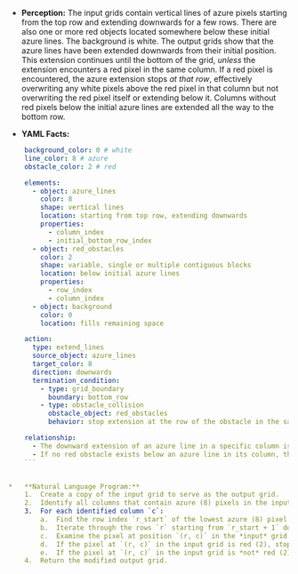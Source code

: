 *   **Perception:** The input grids contain vertical lines of azure pixels starting from the top row and extending downwards for a few rows. There are also one or more red objects located somewhere below these initial azure lines. The background is white. The output grids show that the azure lines have been extended downwards from their initial position. This extension continues until the bottom of the grid, *unless* the extension encounters a red pixel in the same column. If a red pixel is encountered, the azure extension stops *at that row*, effectively overwriting any white pixels above the red pixel in that column but not overwriting the red pixel itself or extending below it. Columns without red pixels below the initial azure lines are extended all the way to the bottom row.

*   **YAML Facts:**
    
```yaml
    background_color: 0 # white
    line_color: 8 # azure
    obstacle_color: 2 # red

    elements:
      - object: azure_lines
        color: 8
        shape: vertical lines
        location: starting from top row, extending downwards
        properties:
          - column_index
          - initial_bottom_row_index
      - object: red_obstacles
        color: 2
        shape: variable, single or multiple contiguous blocks
        location: below initial azure lines
        properties:
          - row_index
          - column_index
      - object: background
        color: 0
        location: fills remaining space

    action:
      type: extend_lines
      source_object: azure_lines
      target_color: 8
      direction: downwards
      termination_condition:
        - type: grid_boundary
          boundary: bottom_row
        - type: obstacle_collision
          obstacle_object: red_obstacles
          behavior: stop extension at the row of the obstacle in the same column

    relationship:
      - The downward extension of an azure line in a specific column is blocked by the presence of a red obstacle in the same column at a lower row.
      - If no red obstacle exists below an azure line in its column, the line extends to the bottom edge of the grid.
    ```


*   **Natural Language Program:**
    1.  Create a copy of the input grid to serve as the output grid.
    2.  Identify all columns that contain azure (8) pixels in the input grid.
    3.  For each identified column `c`:
        a.  Find the row index `r_start` of the lowest azure (8) pixel in column `c` in the input grid.
        b.  Iterate through the rows `r` starting from `r_start + 1` down to the last row of the grid.
        c.  Examine the pixel at position `(r, c)` in the *input* grid.
        d.  If the pixel at `(r, c)` in the input grid is red (2), stop the extension process for this column `c` (do not modify this row `r` or any subsequent rows in this column).
        e.  If the pixel at `(r, c)` in the input grid is *not* red (2), change the pixel at position `(r, c)` in the *output* grid to azure (8).
    4.  Return the modified output grid.